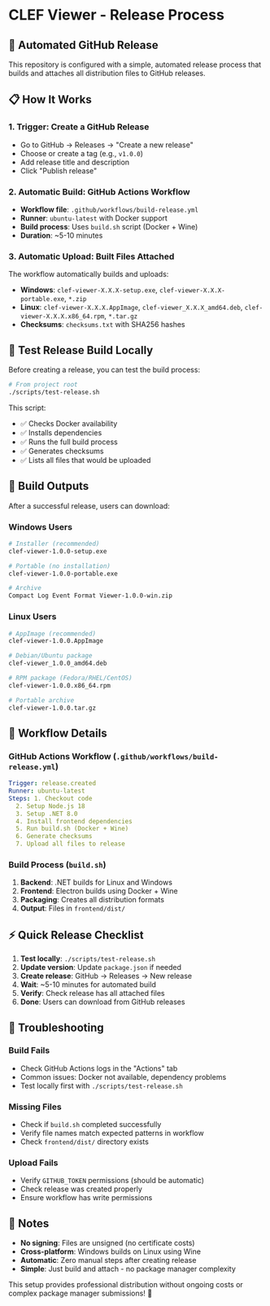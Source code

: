 # CLEF Viewer - Release Process

## 🚀 Automated GitHub Release

This repository is configured with a simple, automated release process that builds and attaches all distribution files to GitHub releases.

## 📋 How It Works

### 1. **Trigger**: Create a GitHub Release

- Go to GitHub → Releases → "Create a new release"
- Choose or create a tag (e.g., `v1.0.0`)
- Add release title and description
- Click "Publish release"

### 2. **Automatic Build**: GitHub Actions Workflow

- **Workflow file**: `.github/workflows/build-release.yml`
- **Runner**: `ubuntu-latest` with Docker support
- **Build process**: Uses `build.sh` script (Docker + Wine)
- **Duration**: ~5-10 minutes

### 3. **Automatic Upload**: Built Files Attached

The workflow automatically builds and uploads:

- **Windows**: `clef-viewer-X.X.X-setup.exe`, `clef-viewer-X.X.X-portable.exe`, `*.zip`
- **Linux**: `clef-viewer-X.X.X.AppImage`, `clef-viewer_X.X.X_amd64.deb`, `clef-viewer-X.X.X.x86_64.rpm`, `*.tar.gz`
- **Checksums**: `checksums.txt` with SHA256 hashes

## 🧪 Test Release Build Locally

Before creating a release, you can test the build process:

```bash
# From project root
./scripts/test-release.sh
```

This script:

- ✅ Checks Docker availability
- ✅ Installs dependencies
- ✅ Runs the full build process
- ✅ Generates checksums
- ✅ Lists all files that would be uploaded

## 📁 Build Outputs

After a successful release, users can download:

### Windows Users

```bash
# Installer (recommended)
clef-viewer-1.0.0-setup.exe

# Portable (no installation)
clef-viewer-1.0.0-portable.exe

# Archive
Compact Log Event Format Viewer-1.0.0-win.zip
```

### Linux Users

```bash
# AppImage (recommended)
clef-viewer-1.0.0.AppImage

# Debian/Ubuntu package
clef-viewer_1.0.0_amd64.deb

# RPM package (Fedora/RHEL/CentOS)
clef-viewer-1.0.0.x86_64.rpm

# Portable archive
clef-viewer-1.0.0.tar.gz
```

## 🔧 Workflow Details

### GitHub Actions Workflow (`.github/workflows/build-release.yml`)

```yaml
Trigger: release.created
Runner: ubuntu-latest
Steps: 1. Checkout code
  2. Setup Node.js 18
  3. Setup .NET 8.0
  4. Install frontend dependencies
  5. Run build.sh (Docker + Wine)
  6. Generate checksums
  7. Upload all files to release
```

### Build Process (`build.sh`)

1. **Backend**: .NET builds for Linux and Windows
2. **Frontend**: Electron builds using Docker + Wine
3. **Packaging**: Creates all distribution formats
4. **Output**: Files in `frontend/dist/`

## ⚡ Quick Release Checklist

1. **Test locally**: `./scripts/test-release.sh`
2. **Update version**: Update `package.json` if needed
3. **Create release**: GitHub → Releases → New release
4. **Wait**: ~5-10 minutes for automated build
5. **Verify**: Check release has all attached files
6. **Done**: Users can download from GitHub releases

## 🐛 Troubleshooting

### Build Fails

- Check GitHub Actions logs in the "Actions" tab
- Common issues: Docker not available, dependency problems
- Test locally first with `./scripts/test-release.sh`

### Missing Files

- Check if `build.sh` completed successfully
- Verify file names match expected patterns in workflow
- Check `frontend/dist/` directory exists

### Upload Fails

- Verify `GITHUB_TOKEN` permissions (should be automatic)
- Check release was created properly
- Ensure workflow has write permissions

## 📝 Notes

- **No signing**: Files are unsigned (no certificate costs)
- **Cross-platform**: Windows builds on Linux using Wine
- **Automatic**: Zero manual steps after creating release
- **Simple**: Just build and attach - no package manager complexity

This setup provides professional distribution without ongoing costs or complex package manager submissions! 🎯
